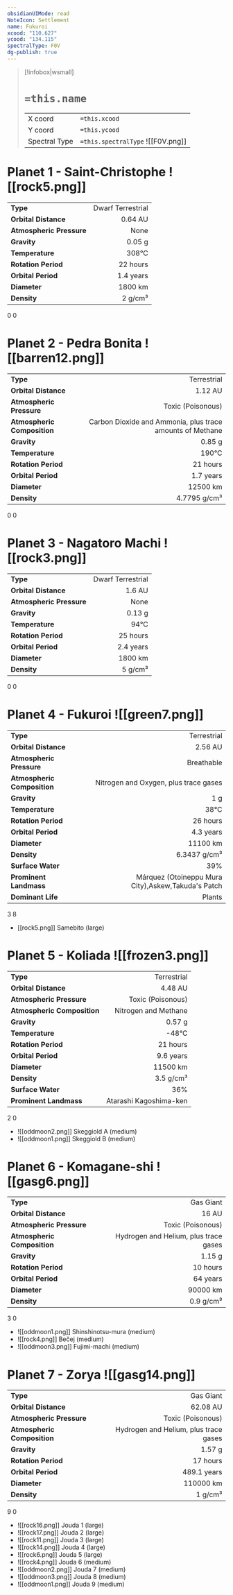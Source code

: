 ```yaml
---
obsidianUIMode: read
NoteIcon: Settlement
name: Fukuroi
xcood: "110.627"
ycood: "134.115"
spectralType: F0V
dg-publish: true
---
```

> [!infobox|wsmall]
> # `=this.name`
> | | |
> | - | - |
> | X coord | `=this.xcood` |
> | Y coord| `=this.ycood` |
> | Spectral Type | `=this.spectralType` ![[F0V.png]] |

# Planet 1 - Saint-Christophe ![[rock5.png]]
|                             |                           |
| --------------------------- | -------------------------:|
| **Type**                    |             Dwarf Terrestrial |
| **Orbital Distance**        |   0.64 AU |
| **Atmospheric Pressure**    |       None |
| **Gravity**                 |        0.05 g |
| **Temperature**             |    308°C |
| **Rotation Period**         |  22 hours |
| **Orbital Period** | 1.4 years |
| **Diameter**                |      1800 km | 
| **Density**                 |    2 g/cm³ |



0
0



# Planet 2 - Pedra Bonita ![[barren12.png]]
|                             |                           |
| --------------------------- | -------------------------:|
| **Type**                    |             Terrestrial |
| **Orbital Distance**        |   1.12 AU |
| **Atmospheric Pressure**    |       Toxic (Poisonous) |
| **Atmospheric Composition** |      Carbon Dioxide and Ammonia, plus trace amounts of Methane |
| **Gravity**                 |        0.85 g |
| **Temperature**             |    190°C |
| **Rotation Period**         |  21 hours |
| **Orbital Period** | 1.7 years |
| **Diameter**                |      12500 km | 
| **Density**                 |    4.7795 g/cm³ |



0
0



# Planet 3 - Nagatoro Machi ![[rock3.png]]
|                             |                           |
| --------------------------- | -------------------------:|
| **Type**                    |             Dwarf Terrestrial |
| **Orbital Distance**        |   1.6 AU |
| **Atmospheric Pressure**    |       None |
| **Gravity**                 |        0.13 g |
| **Temperature**             |    94°C |
| **Rotation Period**         |  25 hours |
| **Orbital Period** | 2.4 years |
| **Diameter**                |      1800 km | 
| **Density**                 |    5 g/cm³ |



0
0



# Planet 4 - Fukuroi ![[green7.png]]
|                             |                           |
| --------------------------- | -------------------------:|
| **Type**                    |             Terrestrial |
| **Orbital Distance**        |   2.56 AU |
| **Atmospheric Pressure**    |       Breathable |
| **Atmospheric Composition** |      Nitrogen and Oxygen, plus trace gases |
| **Gravity**                 |        1 g |
| **Temperature**             |    38°C |
| **Rotation Period**         |  26 hours |
| **Orbital Period** | 4.3 years |
| **Diameter**                |      11100 km | 
| **Density**                 |    6.3437 g/cm³ |
| **Surface Water**           |           39% | 
| **Prominent Landmass**      |         Márquez (Otoineppu Mura City),Askew,Takuda's Patch | 
| **Dominant Life**           |         Plants |



3
8

- [[rock5.png]] Samebito (large)

# Planet 5 - Koliada ![[frozen3.png]]
|                             |                           |
| --------------------------- | -------------------------:|
| **Type**                    |             Terrestrial |
| **Orbital Distance**        |   4.48 AU |
| **Atmospheric Pressure**    |       Toxic (Poisonous) |
| **Atmospheric Composition** |      Nitrogen and Methane |
| **Gravity**                 |        0.57 g |
| **Temperature**             |    -48°C |
| **Rotation Period**         |  21 hours |
| **Orbital Period** | 9.6 years |
| **Diameter**                |      11500 km | 
| **Density**                 |    3.5 g/cm³ |
| **Surface Water**           |           36% | 
| **Prominent Landmass**      |         Atarashi Kagoshima-ken | 



2
0

- ![[oddmoon2.png]] Skeggiold A (medium)
- ![[oddmoon1.png]] Skeggiold B (medium)


# Planet 6 - Komagane-shi ![[gasg6.png]]
|                             |                           |
| --------------------------- | -------------------------:|
| **Type**                    |             Gas Giant |
| **Orbital Distance**        |   16 AU |
| **Atmospheric Pressure**    |       Toxic (Poisonous) |
| **Atmospheric Composition** |      Hydrogen and Helium, plus trace gases |
| **Gravity**                 |        1.15 g |
| **Rotation Period**         |  10 hours |
| **Orbital Period** | 64 years |
| **Diameter**                |      90000 km | 
| **Density**                 |    0.9 g/cm³ |



3
0

- ![[oddmoon1.png]] Shinshinotsu-mura (medium)
- ![[rock4.png]] Bečej (medium)
- ![[oddmoon3.png]] Fujimi-machi (medium)


# Planet 7 - Zorya ![[gasg14.png]]
|                             |                           |
| --------------------------- | -------------------------:|
| **Type**                    |             Gas Giant |
| **Orbital Distance**        |   62.08 AU |
| **Atmospheric Pressure**    |       Toxic (Poisonous) |
| **Atmospheric Composition** |      Hydrogen and Helium, plus trace gases |
| **Gravity**                 |        1.57 g |
| **Rotation Period**         |  17 hours |
| **Orbital Period** | 489.1 years |
| **Diameter**                |      110000 km | 
| **Density**                 |    1 g/cm³ |



9
0

- ![[rock16.png]] Jouda 1 (large)
- ![[rock17.png]] Jouda 2 (large)
- ![[rock11.png]] Jouda 3 (large)
- ![[rock14.png]] Jouda 4 (large)
- ![[rock6.png]] Jouda 5 (large)
- ![[rock4.png]] Jouda 6 (medium)
- ![[oddmoon2.png]] Jouda 7 (medium)
- ![[oddmoon3.png]] Jouda 8 (medium)
- ![[oddmoon1.png]] Jouda 9 (medium)


